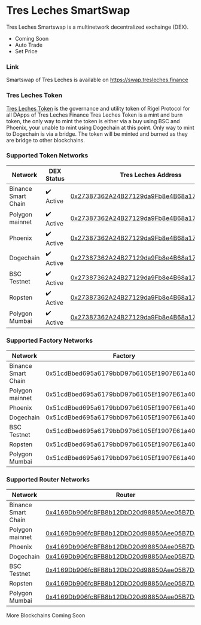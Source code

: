# Tres Leches SmartSwap



Tres Leches Smartswap is a multinetwork decentralized exchainge (DEX).

- Coming Soon
- Auto Trade
- Set Price



### Link

Smartswap of Tres Leches is available on https://swap.tresleches.finance

### Tres Leches Token

[Tres Leches Token](https://bscscan.com/address/0x27387362a24b27129da9fb8e4b68a170b72c9e74) is the governance and utility token of Rigel Protocol for all DApps of Tres Leches Finance
Tres Leches Token is a mint and burn token, the only way to mint the token is either via a buy using BSC and Phoenix, your unable to mint using Dogechain at this point. Only way to mint to Dogechain is via a bridge.
The token will be minted and burned as they are bridge to other blockchains.


### Supported Token Networks

| Network             | DEX Status                | Tres Leches Address                                                                                                    |
| ------------------- | ------------------------- | ---------------------------------------------------------------------------------------------------------------------- |
| Binance Smart Chain | :heavy_check_mark: Active | [0x27387362A24B27129da9Fb8e4B68a170B72C9e74](https://bscscan.com/address/0x27387362a24b27129da9fb8e4b68a170b72c9e74)     |
| Polygon mainnet     | :heavy_check_mark: Active | [0x27387362A24B27129da9Fb8e4B68a170B72C9e74](https://polygonscan.com/address/0x27387362a24b27129da9fb8e4b68a170b72c9e74) |
| Phoenix             | :heavy_check_mark: Active | [0x27387362A24B27129da9Fb8e4B68a170B72C9e74](https://phoenixplorer.com/address/0x27387362A24B27129da9Fb8e4B68a170B72C9e74)    |
| Dogechain           | :heavy_check_mark: Active | [0x27387362A24B27129da9Fb8e4B68a170B72C9e74](https://explorer.dogechain.dog/address/0x27387362A24B27129da9Fb8e4B68a170B72C9e74)   |
| BSC Testnet         | :heavy_check_mark: Active | [0x27387362A24B27129da9Fb8e4B68a170B72C9e74](https://testnet.bscscan.com/address/0x27387362A24B27129da9Fb8e4B68a170B72C9e74)|
| Ropsten             | :heavy_check_mark: Active | [0x27387362A24B27129da9Fb8e4B68a170B72C9e74](https://ropsten.etherscan.io/address/0x27387362A24B27129da9Fb8e4B68a170B72C9e74)|
| Polygon Mumbai      | :heavy_check_mark: Active | [0x27387362A24B27129da9Fb8e4B68a170B72C9e74](https://mumbai.polygonscan.com/address/0x27387362A24B27129da9Fb8e4B68a170B72C9e74)|

### Supported Factory Networks 

| Network             | Factory                                    |
| ------------------- | -------------------------------------------| 
| Binance Smart Chain | 0x51cdBbed695a6179bbD97b6105Ef1907E61a403e |
| Polygon mainnet     | 0x51cdBbed695a6179bbD97b6105Ef1907E61a403e |
| Phoenix             | 0x51cdBbed695a6179bbD97b6105Ef1907E61a403e |
| Dogechain           | 0x51cdBbed695a6179bbD97b6105Ef1907E61a403e |
| BSC Testnet         | 0x51cdBbed695a6179bbD97b6105Ef1907E61a403e |
| Ropsten             | 0x51cdBbed695a6179bbD97b6105Ef1907E61a403e |
| Polygon Mumbai      | 0x51cdBbed695a6179bbD97b6105Ef1907E61a403e |


### Supported Router Networks 

| Network             | Router                                     |
| ------------------- | -------------------------------------------|
| Binance Smart Chain |[0x4169Db906fcBFB8b12DbD20d98850Aee05B7D889](https://bscscan.com/address/0x4169Db906fcBFB8b12DbD20d98850Aee05B7D889)     |
| Polygon mainnet     |[0x4169Db906fcBFB8b12DbD20d98850Aee05B7D889](https://polygonscan.com/address/0x4169Db906fcBFB8b12DbD20d98850Aee05B7D889)    |
| Phoenix             |[0x4169Db906fcBFB8b12DbD20d98850Aee05B7D889](https://phoenixplorer.com/address/0x4169Db906fcBFB8b12DbD20d98850Aee05B7D889) |
| Dogechain           |[0x4169Db906fcBFB8b12DbD20d98850Aee05B7D889](https://explorer.dogechain.dog/address/0x4169Db906fcBFB8b12DbD20d98850Aee05B7D889)   |
| BSC Testnet         |[0x4169Db906fcBFB8b12DbD20d98850Aee05B7D889](https://testnet.bscscan.com/address/0x4169Db906fcBFB8b12DbD20d98850Aee05B7D889)    |
| Ropsten             |[0x4169Db906fcBFB8b12DbD20d98850Aee05B7D889](https://ropsten.etherscan.io/address/0x4169Db906fcBFB8b12DbD20d98850Aee05B7D889)   |
| Polygon Mumbai      |[0x4169Db906fcBFB8b12DbD20d98850Aee05B7D889](https://mumbai.polygonscan.com/address/0x4169Db906fcBFB8b12DbD20d98850Aee05B7D889)   |


More Blockchains Coming Soon

